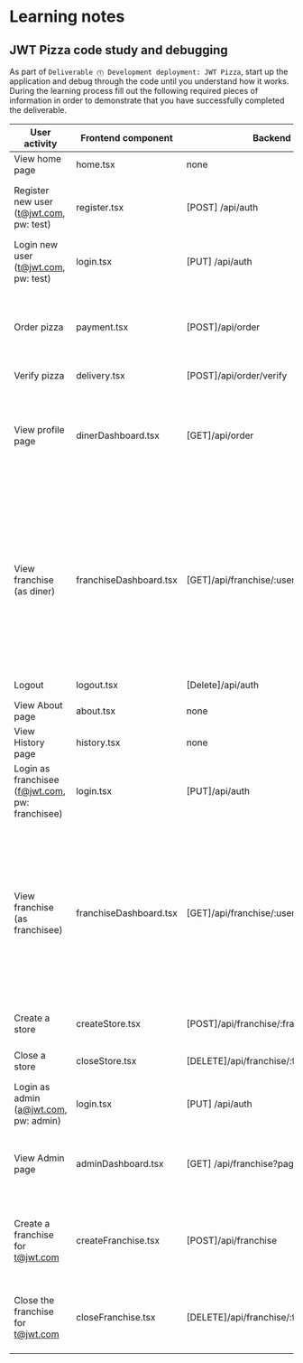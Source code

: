 # Learning notes

## JWT Pizza code study and debugging

As part of `Deliverable ⓵ Development deployment: JWT Pizza`, start up the application and debug through the code until you understand how it works. During the learning process fill out the following required pieces of information in order to demonstrate that you have successfully completed the deliverable.

| User activity                                       | Frontend component | Backend endpoints | Database SQL |
| --------------------------------------------------- | ------------------ | ----------------- | ------------ |
| View home page                                      | home.tsx           | none              | none         |
| Register new user<br/>(t@jwt.com, pw: test)         | register.tsx |  [POST] /api/auth   |  INSERT INTO user (name, email, password) VALUES (?, ?, ?) INSERT INTO userRole (userId, role, objectId) VALUES (?, ?, ?)            |
| Login new user<br/>(t@jwt.com, pw: test)            | login.tsx                   |   [PUT] /api/auth             |   INSERT INTO auth (token, userId) VALUES (?, ?) ON DUPLICATE KEY UPDATE token=token           |
| Order pizza                                         | payment.tsx                   |  [POST]/api/order                 |  INSERT INTO dinerOrder (dinerId, franchiseId, storeId, date) VALUES (?, ?, ?, now())  INSERT INTO orderItem (orderId, menuId, description, price) VALUES (?, ?, ?, ?)           |
| Verify pizza                                        | delivery.tsx                   | [POST]/api/order/verify                  |  none            |
| View profile page                                   | dinerDashboard.tsx                   |  [GET]/api/order                 | SELECT id, franchiseId, storeId, date FROM dinerOrder WHERE dinerId=? LIMIT ${offset},${config.db.listPerPage} SELECT id, menuId, description, price FROM orderItem WHERE orderId=?          |
| View franchise<br/>(as diner)                       | franchiseDashboard.tsx                   | [GET]/api/franchise/:user.id                  | SELECT u.id, u.name, u.email FROM userRole AS ur JOIN user AS u ON u.id=ur.userId WHERE ur.objectId=? AND ur.role='franchisee' SELECT s.id, s.name, COALESCE(SUM(oi.price), 0) AS totalRevenue FROM dinerOrder AS do JOIN orderItem AS oi ON do.id=oi.orderId RIGHT JOIN store AS s ON s.id=do.storeId WHERE s.franchiseId=? GROUP BY s.id             |
| Logout                                              | logout.tsx                  | [Delete]/api/auth                  | DELETE FROM auth WHERE token=?             |
| View About page                                     | about.tsx                   |    none               | none             |
| View History page                                   | history.tsx                   |   none                |  none            |
| Login as franchisee<br/>(f@jwt.com, pw: franchisee) |  login.tsx                  |    [PUT]/api/auth               |   INSERT INTO auth (token, userId) VALUES (?, ?) ON DUPLICATE KEY UPDATE token=token           |
| View franchise<br/>(as franchisee)                  | franchiseDashboard.tsx                  |   [GET]/api/franchise/:user.id                |  SELECT u.id, u.name, u.email FROM userRole AS ur JOIN user AS u ON u.id=ur.userId WHERE ur.objectId=? AND ur.role='franchisee' SELECT s.id, s.name, COALESCE(SUM(oi.price), 0) AS totalRevenue FROM dinerOrder AS do JOIN orderItem AS oi ON do.id=oi.orderId RIGHT JOIN store AS s ON s.id=do.storeId WHERE s.franchiseId=? GROUP BY s.id           |
| Create a store                                      |  createStore.tsx                  | [POST]/api/franchise/:franchise.id/store                  | INSERT INTO store (franchiseId, name) VALUES (?, ?)            |
| Close a store                                       | closeStore.tsx                   |  [DELETE]/api/franchise/:franchise.id/store/:store.id                 | DELETE FROM store WHERE franchiseId=? AND id=?             |
| Login as admin<br/>(a@jwt.com, pw: admin)           | login.tsx                   |  [PUT] /api/auth                 | INSERT INTO auth (token, userId) VALUES (?, ?) ON DUPLICATE KEY UPDATE token=token             |
| View Admin page                                     | adminDashboard.tsx                   |  [GET] /api/franchise?page=0&limit=10&name=*                |  SELECT id, name FROM franchise WHERE name LIKE ? LIMIT ${limit + 1} OFFSET ${offset}  SELECT id, name FROM store WHERE franchiseId=?           |
| Create a franchise for t@jwt.com                    |  createFranchise.tsx                  | [POST]/api/franchise                  | SELECT id, name FROM user WHERE email=?  INSERT INTO franchise (name) VALUES (?)     INSERT INTO userRole (userId, role, objectId) VALUES (?, ?, ?)       |
| Close the franchise for t@jwt.com                   |  closeFranchise.tsx                  | [DELETE]/api/franchise/:franchiseId                  |  DELETE FROM store WHERE franchiseId=? DELETE FROM userRole WHERE objectId=?  DELETE FROM franchise WHERE id=?          |
